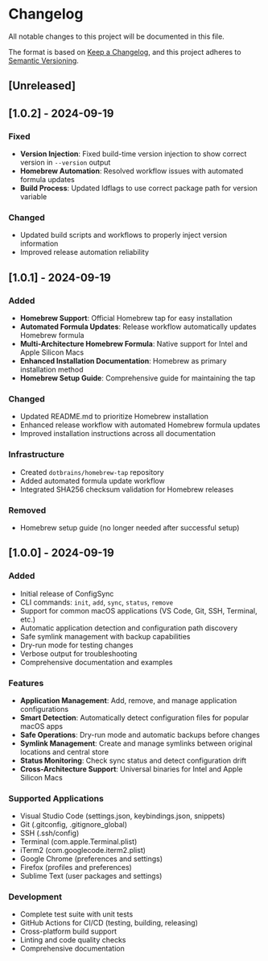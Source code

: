 # Changelog

All notable changes to this project will be documented in this file.

The format is based on [Keep a Changelog](https://keepachangelog.com/en/1.0.0/),
and this project adheres to [Semantic Versioning](https://semver.org/spec/v2.0.0.html).

## [Unreleased]

## [1.0.2] - 2024-09-19

### Fixed
- **Version Injection**: Fixed build-time version injection to show correct version in `--version` output
- **Homebrew Automation**: Resolved workflow issues with automated formula updates
- **Build Process**: Updated ldflags to use correct package path for version variable

### Changed
- Updated build scripts and workflows to properly inject version information
- Improved release automation reliability

## [1.0.1] - 2024-09-19

### Added
- **Homebrew Support**: Official Homebrew tap for easy installation
- **Automated Formula Updates**: Release workflow automatically updates Homebrew formula
- **Multi-Architecture Homebrew Formula**: Native support for Intel and Apple Silicon Macs
- **Enhanced Installation Documentation**: Homebrew as primary installation method
- **Homebrew Setup Guide**: Comprehensive guide for maintaining the tap

### Changed
- Updated README.md to prioritize Homebrew installation
- Enhanced release workflow with automated Homebrew formula updates
- Improved installation instructions across all documentation

### Infrastructure
- Created `dotbrains/homebrew-tap` repository
- Added automated formula update workflow
- Integrated SHA256 checksum validation for Homebrew releases

### Removed
- Homebrew setup guide (no longer needed after successful setup)

## [1.0.0] - 2024-09-19

### Added
- Initial release of ConfigSync
- CLI commands: `init`, `add`, `sync`, `status`, `remove`
- Support for common macOS applications (VS Code, Git, SSH, Terminal, etc.)
- Automatic application detection and configuration path discovery
- Safe symlink management with backup capabilities
- Dry-run mode for testing changes
- Verbose output for troubleshooting
- Comprehensive documentation and examples

### Features
- **Application Management**: Add, remove, and manage application configurations
- **Smart Detection**: Automatically detect configuration files for popular macOS apps
- **Safe Operations**: Dry-run mode and automatic backups before changes
- **Symlink Management**: Create and manage symlinks between original locations and central store
- **Status Monitoring**: Check sync status and detect configuration drift
- **Cross-Architecture Support**: Universal binaries for Intel and Apple Silicon Macs

### Supported Applications
- Visual Studio Code (settings.json, keybindings.json, snippets)
- Git (.gitconfig, .gitignore_global)
- SSH (.ssh/config)
- Terminal (com.apple.Terminal.plist)
- iTerm2 (com.googlecode.iterm2.plist)
- Google Chrome (preferences and settings)
- Firefox (profiles and preferences)
- Sublime Text (user packages and settings)

### Development
- Complete test suite with unit tests
- GitHub Actions for CI/CD (testing, building, releasing)
- Cross-platform build support
- Linting and code quality checks
- Comprehensive documentation
